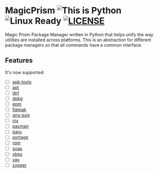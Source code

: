 # MagicPrism ![This is Python](https://img.shields.io/badge/This_is-Python-green?logo=python&logoColor=f5f5f5) ![Linux Ready](https://img.shields.io/badge/Linux-Ready-orange?logo=linux&logoColor=f5f5f5) [![LICENSE](https://img.shields.io/badge/GNU_GPL-v3-red?logo=gnu)](./LICENSE)
Magic Prism Package Manager written in Python that helps unify the way utilities are installed across platforms.
This is an abstraction for different package managers so that all commands have a common interface.

## Features
It's now supported:
- [ ] [apk-tools](https://wiki.alpinelinux.org/wiki/Alpine_Package_Keeper)
- [ ] [apt](https://documentation.ubuntu.com/server/how-to/software/package-management/)
- [ ] [dnf](https://docs.fedoraproject.org/en-US/quick-docs/dnf/)
- [ ] [dpkg](https://www.debian.org/doc/manuals/debian-faq/pkg-basics.en.html)
- [ ] [epm](https://alt-gnome.wiki/epm.html)
- [ ] [flatpak](https://docs.flatpak.org/en/latest/using-flatpak.html)
- [ ] [gnu guix](https://guix.gnu.org/manual/devel/en/html_node/)
- [ ] [nix](https://nix.dev/manual/nix/2.24/)
- [ ] [pacman](https://wiki.archlinux.org/title/Pacman)
- [ ] [paru](https://github.com/Morganamilo/paru)
- [ ] [portage](https://wiki.gentoo.org/wiki/Portage)
- [ ] [rpm](https://rpm.org/documentation.html)
- [ ] [snap](https://snapcraft.io/docs/quickstart-tour)
- [ ] [xbps](https://docs.voidlinux.org/xbps/index.html)
- [ ] [yay](https://github.com/Jguer/yay)
- [ ] [zypper](https://en.opensuse.org/SDB:Zypper_usage)
